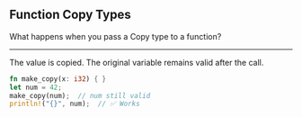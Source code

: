 ## Function Copy Types

What happens when you pass a Copy type to a function?

---

The value is copied. The original variable remains valid after the call.

```rust
fn make_copy(x: i32) { }
let num = 42;
make_copy(num);  // num still valid
println!("{}", num);  // ✅ Works
```

